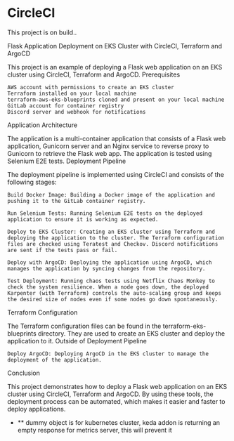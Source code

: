# CircleCI
This project is on build..


Flask Application Deployment on EKS Cluster with CircleCI, Terraform and ArgoCD

This project is an example of deploying a Flask web application on an EKS cluster using CircleCI, Terraform and ArgoCD.
Prerequisites

    AWS account with permissions to create an EKS cluster
    Terraform installed on your local machine
    terraform-aws-eks-blueprints cloned and present on your local machine
    GitLab account for container registry
    Discord server and webhook for notifications

Application Architecture

The application is a multi-container application that consists of a Flask web application, Gunicorn server and an Nginx service to reverse proxy to Gunicorn to retrieve the Flask web app. The application is tested using Selenium E2E tests.
Deployment Pipeline

The deployment pipeline is implemented using CircleCI and consists of the following stages:

    Build Docker Image: Building a Docker image of the application and pushing it to the GitLab container registry.

    Run Selenium Tests: Running Selenium E2E tests on the deployed application to ensure it is working as expected.

    Deploy to EKS Cluster: Creating an EKS cluster using Terraform and deploying the application to the cluster. The Terraform configuration files are checked using Teratest and Checkov. Discord notifications are sent if the tests pass or fail.

    Deploy with ArgoCD: Deploying the application using ArgoCD, which manages the application by syncing changes from the repository.

    Test Deployment: Running chaos tests using Netflix Chaos Monkey to check the system resilience. When a node goes down, the deployed Karpenter (with Terraform) controls the auto-scaling group and keeps the desired size of nodes even if some nodes go down spontaneously.

Terraform Configuration

The Terraform configuration files can be found in the terraform-eks-blueprints directory. They are used to create an EKS cluster and deploy the application to it.
Outside of Deployment Pipeline

    Deploy ArgoCD: Deploying ArgoCD in the EKS cluster to manage the deployment of the application.

Conclusion

This project demonstrates how to deploy a Flask web application on an EKS cluster using CircleCI, Terraform and ArgoCD. By using these tools, the deployment process can be automated, which makes it easier and faster to deploy applications.


 - ** dummy object is for kubernetes cluster, keda addon is returning an empty response for metrics server, this will prevent it
